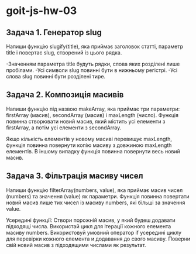 # goit-js-hw-03

## Задача 1. Генератор slug

Напиши функцію slugify(title), яка приймає заголовок статті, параметр title і
повертає slug, створений із цього рядка.

-Значенням параметра title будуть рядки, слова яких розділені лише пробілами.
-Усі символи slug повинні бути в нижньому регістрі. -Усі слова slug повинні бути
розділені тире.

## Задача 2. Композиція масивів

Напиши функцію під назвою makeArray, яка приймає три параметри: firstArray
(масив), secondArray (масив) і maxLength (число). Функція повинна створювати
новий масив, який містить усі елементи з firstArray, а потім усі елементи з
secondArray.

Якщо кількість елементів у новому масиві перевищує maxLength, функція повинна
повернути копію масиву з довжиною maxLength елементів. В іншому випадку функція
повинна повернути весь новий масив.

## Задача 3. Фільтрація масиву чисел

Напиши функцію filterArray(numbers, value), яка приймає масив чисел (numbers) та
значення (value) як параметри. Функція повинна повертати новий масив лише тих
чисел із масиву numbers, які більші за значення value.

Усередині функції: Створи порожній масив, у який будеш додавати підходящі числа.
Використай цикл для ітерації кожного елемента масиву numbers. Використовуй
умовний оператор if усередині циклу для перевірки кожного елемента и додавання
до свого масиву. Поверни свій новий масив з підходящими числами як результат.
